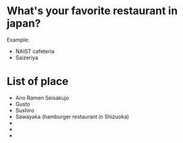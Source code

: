 # What's your favorite restaurant in japan?
 Example:
- NAIST cafeteria
- Saizeriya
# List of place
- Ano Ramen Seisakujo
- Gusto
- Sushiro
- Sawayaka (hamburger restaurant in Shizuoka)
-
-
-
